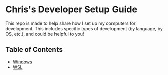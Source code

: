 # Chris's Developer Setup Guide

This repo is made to help share how I set up my computers for development. This 
includes specific types of development (by language, by OS, etc.), and could be 
helpful to you!

## Table of Contents

- [Windows](./windows)
- [WSL](./wsl)